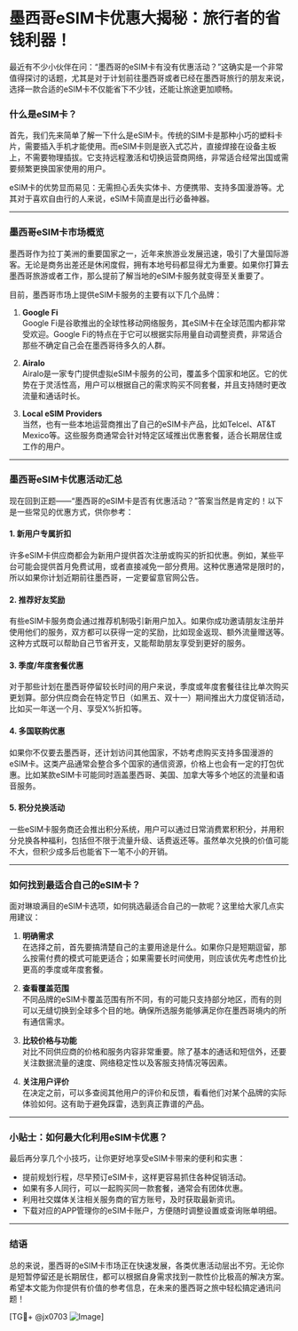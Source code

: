 # 墨西哥eSIM卡优惠大揭秘：旅行者的省钱利器！

最近有不少小伙伴在问：“墨西哥的eSIM卡有没有优惠活动？”这确实是一个非常值得探讨的话题，尤其是对于计划前往墨西哥或者已经在墨西哥旅行的朋友来说，选择一款合适的eSIM卡不仅能省下不少钱，还能让旅途更加顺畅。

### 什么是eSIM卡？

首先，我们先来简单了解一下什么是eSIM卡。传统的SIM卡是那种小巧的塑料卡片，需要插入手机才能使用。而eSIM卡则是嵌入式芯片，直接焊接在设备主板上，不需要物理插拔。它支持远程激活和切换运营商网络，非常适合经常出国或需要频繁更换国家使用的用户。

eSIM卡的优势显而易见：无需担心丢失实体卡、方便携带、支持多国漫游等。尤其对于喜欢自由行的人来说，eSIM卡简直是出行必备神器。

---

### 墨西哥eSIM卡市场概览

墨西哥作为拉丁美洲的重要国家之一，近年来旅游业发展迅速，吸引了大量国际游客。无论是商务出差还是休闲度假，拥有本地号码都显得尤为重要。如果你打算去墨西哥旅游或者工作，那么提前了解当地的eSIM卡服务就变得至关重要了。

目前，墨西哥市场上提供eSIM卡服务的主要有以下几个品牌：

1. **Google Fi**  
   Google Fi是谷歌推出的全球性移动网络服务，其eSIM卡在全球范围内都非常受欢迎。Google Fi的特点在于它可以根据实际用量自动调整资费，非常适合那些不确定自己会在墨西哥待多久的人群。

2. **Airalo**  
   Airalo是一家专门提供虚拟eSIM卡服务的公司，覆盖多个国家和地区。它的优势在于灵活性高，用户可以根据自己的需求购买不同套餐，并且支持随时更改流量和通话时长。

3. **Local eSIM Providers**  
   当然，也有一些本地运营商推出了自己的eSIM卡产品，比如Telcel、AT&T Mexico等。这些服务商通常会针对特定区域推出优惠套餐，适合长期居住或工作的用户。

---

### 墨西哥eSIM卡优惠活动汇总

现在回到正题——“墨西哥的eSIM卡是否有优惠活动？”答案当然是肯定的！以下是一些常见的优惠方式，供你参考：

#### 1. 新用户专属折扣
许多eSIM卡供应商都会为新用户提供首次注册或购买的折扣优惠。例如，某些平台可能会提供首月免费试用，或者直接减免一部分费用。这种优惠通常是限时的，所以如果你计划近期前往墨西哥，一定要留意官网公告。

#### 2. 推荐好友奖励
有些eSIM卡服务商会通过推荐机制吸引新用户加入。如果你成功邀请朋友注册并使用他们的服务，双方都可以获得一定的奖励，比如现金返现、额外流量赠送等。这种方式既可以帮助自己节省开支，又能帮助朋友享受到更好的服务。

#### 3. 季度/年度套餐优惠
对于那些计划在墨西哥停留较长时间的用户来说，季度或年度套餐往往比单次购买更划算。部分供应商会在特定节日（如黑五、双十一）期间推出大力度促销活动，比如买一年送一个月、享受X%折扣等。

#### 4. 多国联购优惠
如果你不仅要去墨西哥，还计划访问其他国家，不妨考虑购买支持多国漫游的eSIM卡。这类产品通常会整合多个国家的通信资源，价格上也会有一定的打包优惠。比如某款eSIM卡可能同时涵盖墨西哥、美国、加拿大等多个地区的流量和语音服务。

#### 5. 积分兑换活动
一些eSIM卡服务商还会推出积分系统，用户可以通过日常消费累积积分，并用积分兑换各种福利，包括但不限于流量升级、话费返还等。虽然单次兑换的价值可能不大，但积少成多后也能省下一笔不小的开销。

---

### 如何找到最适合自己的eSIM卡？

面对琳琅满目的eSIM卡选项，如何挑选最适合自己的一款呢？这里给大家几点实用建议：

1. **明确需求**  
   在选择之前，首先要搞清楚自己的主要用途是什么。如果你只是短期逗留，那么按需付费的模式可能更适合；如果需要长时间使用，则应该优先考虑性价比更高的季度或年度套餐。

2. **查看覆盖范围**  
   不同品牌的eSIM卡覆盖范围有所不同，有的可能只支持部分地区，而有的则可以无缝切换到全球多个目的地。确保所选服务能够满足你在墨西哥境内的所有通信需求。

3. **比较价格与功能**  
   对比不同供应商的价格和服务内容非常重要。除了基本的通话和短信外，还要关注数据流量的速度、网络稳定性以及客服支持情况等因素。

4. **关注用户评价**  
   在决定之前，可以多查阅其他用户的评价和反馈，看看他们对某个品牌的实际体验如何。这有助于避免踩雷，选到真正靠谱的产品。

---

### 小贴士：如何最大化利用eSIM卡优惠？

最后再分享几个小技巧，让你更好地享受eSIM卡带来的便利和实惠：

- 提前规划行程，尽早预订eSIM卡，这样更容易抓住各种促销活动。
- 如果有多人同行，可以一起购买同一款套餐，通常会有团体优惠。
- 利用社交媒体关注相关服务商的官方账号，及时获取最新资讯。
- 下载对应的APP管理你的eSIM卡账户，方便随时调整设置或查询账单明细。

---

### 结语

总的来说，墨西哥的eSIM卡市场正在快速发展，各类优惠活动层出不穷。无论你是短暂停留还是长期居住，都可以根据自身需求找到一款性价比极高的解决方案。希望本文能为你提供有价值的参考信息，在未来的墨西哥之旅中轻松搞定通讯问题！

[TG💪+ @jx0703 ![Image](https://github.com/user-attachments/assets/dbca1d08-cadb-493c-b0ec-ad6f7a83f270)]